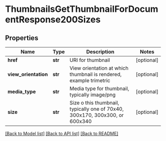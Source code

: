 # ThumbnailsGetThumbnailForDocumentResponse200Sizes

## Properties
Name | Type | Description | Notes
------------ | ------------- | ------------- | -------------
**href** | **str** | URI for thumbnail | [optional] 
**view_orientation** | **str** | View orientation at which thumbnail is rendered, example trimetric | [optional] 
**media_type** | **str** | Media type for thumbnail, typically image/png | [optional] 
**size** | **str** | Size o this thumbnail, typically one of 70x40, 300x170, 300x300, or 600x340 | [optional] 

[[Back to Model list]](../README.md#documentation-for-models) [[Back to API list]](../README.md#documentation-for-api-endpoints) [[Back to README]](../README.md)


